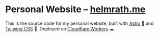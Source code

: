 # Personal Website – [helmrath.me](https://helmrath.me)

This is the source code for my personal website, built with [Astro](https://astro.build/) 🚀 and [Tailwind CSS](https://tailwindcss.com/) 🎨. Deployed on [Cloudflare Workers](https://workers.cloudflare.com/) ☁.
